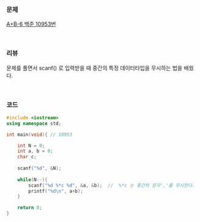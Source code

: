 ### 문제

[A+B-6 백준 10953번](https://www.acmicpc.net/problem/10953)

</br>

### 리뷰

문제를 풀면서 scanf() 로 입력받을 때 중간의 특정 데이터타입을 무시하는 법을 배웠다. 

</br>

###  **코드**

```c++
#include <iostream>
using namespace std;

int main(void){ // 10953

	int N = 0;
	int a, b = 0;
	char c;
	
	scanf("%d", &N);
	
	while(N--){ 
		scanf("%d %*c %d", &a, &b);  //  %*c 는 중간의 문자','를 무시한다.  
		printf("%d\n", a+b);
	}

	return 0;
}
```



